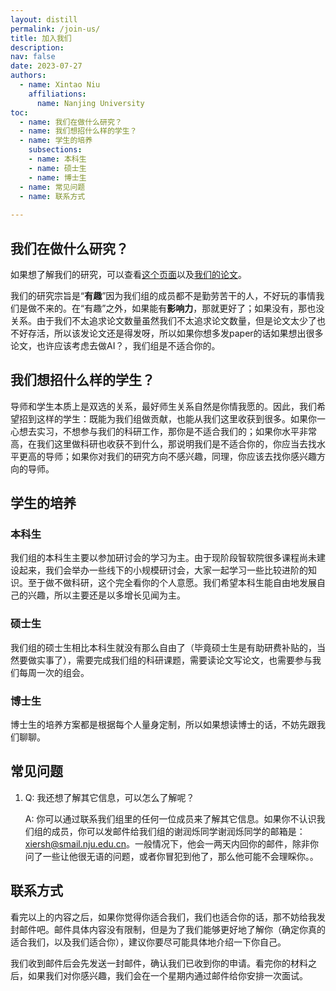 ```yaml
---
layout: distill
permalink: /join-us/
title: 加入我们
description: 
nav: false
date: 2023-07-27
authors:
  - name: Xintao Niu
    affiliations:
      name: Nanjing University
toc:
  - name: 我们在做什么研究？
  - name: 我们想招什么样的学生？
  - name: 学生的培养
    subsections: 
    - name: 本科生
    - name: 硕士生
    - name: 博士生
  - name: 常见问题
  - name: 联系方式
  
---
```


## 我们在做什么研究？

如果想了解我们的研究，可以查看[这个页面](/research/)以及[我们的论文](/publications/)。

我们的研究宗旨是“**有趣**”<d-footnote>因为我们组的成员都不是勤劳苦干的人，不好玩的事情我们是做不来的</d-footnote>。在“有趣”之外，如果能有**影响力**，那就更好了；如果没有，那也没关系。由于我们不太追求论文数量<d-footnote>虽然我们不太追求论文数量，但是论文太少了也不好存活，所以该发论文还是得发呀</d-footnote>，所以如果你想多发paper的话<d-footnote>如果想出很多论文，也许应该考虑去做AI？</d-footnote>，我们组是不适合你的。


## 我们想招什么样的学生？

导师和学生本质上是双选的关系，最好师生关系自然是你情我愿的。因此，我们希望招到这样的学生：既能为我们组做贡献，也能从我们这里收获到很多。如果你一心想去实习，不想参与我们的科研工作，那你是不适合我们的；如果你水平非常高，在我们这里做科研也收获不到什么，那说明我们是不适合你的，你应当去找水平更高的导师；如果你对我们的研究方向不感兴趣，同理，你应该去找你感兴趣方向的导师。


## 学生的培养

### 本科生

我们组的本科生主要以参加研讨会的学习为主。由于现阶段智软院很多课程尚未建设起来，我们会举办一些线下的小规模研讨会，大家一起学习一些比较进阶的知识。至于做不做科研，这个完全看你的个人意愿。我们希望本科生能自由地发展自己的兴趣，所以主要还是以多增长见闻为主。

### 硕士生

我们组的硕士生相比本科生就没有那么自由了（毕竟硕士生是有助研费补贴的，当然要做实事了），需要完成我们组的科研课题，需要读论文写论文，也需要参与我们每周一次的组会。

### 博士生

博士生的培养方案都是根据每个人量身定制，所以如果想读博士的话，不妨先跟我们聊聊。


## 常见问题

1. Q: 我还想了解其它信息，可以怎么了解呢？

   A: 你可以通过联系我们组里的任何一位成员来了解其它信息。如果你不认识我们组的成员，你可以发邮件给我们组的谢润烁同学<d-footnote>谢润烁同学的邮箱是：xiersh@smail.nju.edu.cn。一般情况下，他会一两天内回你的邮件，除非你问了一些让他很无语的问题，或者你冒犯到他了，那么他可能不会理睬你。</d-footnote>。


## 联系方式

看完以上的内容之后，如果你觉得你适合我们，我们也适合你的话，那不妨给我发封邮件吧。邮件具体内容没有限制，但是为了我们能够更好地了解你（确定你真的适合我们，以及我们适合你），建议你要尽可能具体地介绍一下你自己。

我们收到邮件后会先发送一封邮件，确认我们已收到你的申请。看完你的材料之后，如果我们对你感兴趣，我们会在一个星期内通过邮件给你安排一次面试。